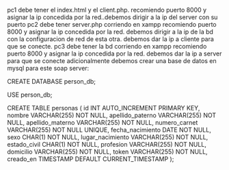 pc1 debe tener el index.html y el client.php. recomiendo puerto 8000 y asignar la ip concedida por la red..debemos dirigir a la ip del server con su puerto
pc2 debe tener server.php corriendo en xampp recomiendo puerto 8000 y asignar la ip concedida por la red. debemos dirigir a la ip de la bd con la configuracion de red de esta otra. debemos dar la ip a cliente para que se conecte.
pc3 debe tener la bd corriendo en xampp recomiendo puerto 8000 y asignar la ip concedida por la red. debemos dar la ip a server para que se conecte
adicionalmente debemos crear una base de datos en mysql para este soap server:

CREATE DATABASE person_db;

USE person_db;

CREATE TABLE personas (
    id INT AUTO_INCREMENT PRIMARY KEY,
    nombre VARCHAR(255) NOT NULL,
    apellido_paterno VARCHAR(255) NOT NULL,
    apellido_materno VARCHAR(255) NOT NULL,
    numero_carnet VARCHAR(255) NOT NULL UNIQUE,
    fecha_nacimiento DATE NOT NULL,
    sexo CHAR(1) NOT NULL,
    lugar_nacimiento VARCHAR(255) NOT NULL,
    estado_civil CHAR(1) NOT NULL,
    profesion VARCHAR(255) NOT NULL,
    domicilio VARCHAR(255) NOT NULL,
    token VARCHAR(255) NOT NULL,
    creado_en TIMESTAMP DEFAULT CURRENT_TIMESTAMP
);
